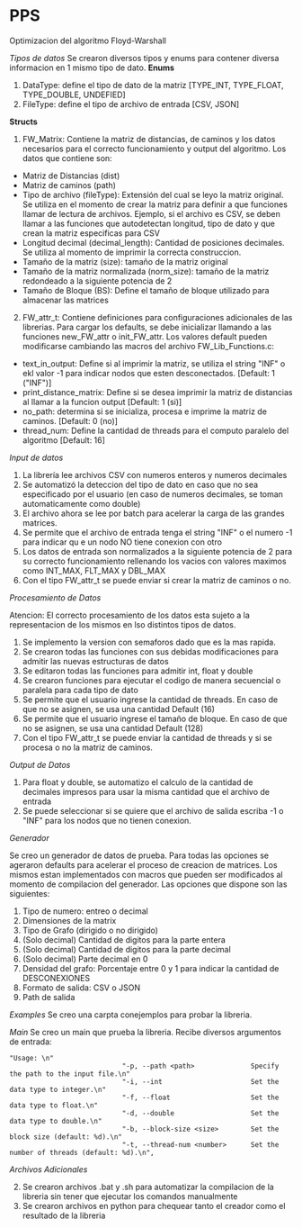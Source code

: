 # PPS
Optimizacion del algoritmo Floyd-Warshall


*Tipos de datos*
Se crearon diversos tipos y enums para contener diversa informacion en 1 mismo tipo de dato.
**Enums**
1. DataType: define el tipo de dato de la matriz [TYPE_INT, TYPE_FLOAT, TYPE_DOUBLE, UNDEFIED]
2. FileType: define el tipo de archivo de entrada [CSV, JSON]

**Structs**
1. FW_Matrix: Contiene la matriz de distancias, de caminos y los datos necesarios para el correcto funcionamiento y output del algoritmo. Los datos que contiene son:
- Matriz de Distancias (dist)
- Matriz de caminos (path)
- Tipo de archivo (fileType): Extensión del cual se leyo la matriz original. Se utiliza en el momento de crear la matriz para definir a que funciones llamar de lectura de archivos. Ejemplo, si el archivo es CSV, se deben llamar a las funciones que autodetectan longitud, tipo de dato y que crean la matriz especificas para CSV
- Longitud decimal (decimal_length): Cantidad de posiciones decimales. Se utiliza al momento de imprimir la correcta construccion.
- Tamaño de la matriz (size): tamaño de la matriz original
- Tamaño de la matriz normalizada (norm_size): tamaño de la matriz redondeado a la siguiente potencia de 2 
- Tamaño de Bloque (BS): Define el tamaño de bloque utilizado para almacenar las matrices

2. FW_attr_t: Contiene definiciones para configuraciones adicionales de las librerias. Para cargar los defaults, se debe inicializar llamando a las funciones new_FW_attr o init_FW_attr. Los valores default pueden modificarse cambiando las macros del archivo FW_Lib_Functions.c:
- text_in_output: Define si al imprimir la matriz, se utiliza el string "INF" o ekl valor -1 para indicar nodos que esten desconectados. [Default: 1 ("INF")]
- print_distance_matrix: Define si se desea imprimir la matriz de distancias al llamar a la funcion output [Default: 1 (si)]
- no_path: determina si se inicializa, procesa e imprime la matriz de caminos. [Default: 0 (no)]
- thread_num: Define la cantidad de threads para el computo paralelo del algoritmo [Default: 16]

*Input de datos*

1. La librería lee archivos CSV con numeros enteros y numeros decimales
2. Se automatizó la deteccion del tipo de dato en caso que no sea especificado por el usuario (en caso de numeros decimales, se toman automaticamente como double)
3. El archivo ahora se lee por batch para acelerar la carga de las grandes matrices.
4. Se permite que el archivo de entrada tenga el string "INF" o el numero -1 para indicar qu e un nodo NO tiene conexion con otro
5. Los datos de entrada son normalizados a la siguiente potencia de 2 para su correcto funcionamiento rellenando los vacios con valores maximos como INT_MAX, FLT_MAX y DBL_MAX
6. Con el tipo FW_attr_t se puede enviar si crear la matriz de caminos o no.

*Procesamiento de Datos*

Atencion: El correcto procesamiento de los datos esta sujeto a la representacion de los mismos en lso distintos tipos de datos.

1. Se implemento la version con semaforos dado que es la mas rapida.
2. Se crearon todas las funciones con sus debidas modificaciones para admitir las nuevas estructuras de datos
2. Se editaron todas las funciones para admitir int, float y double
3. Se crearon funciones para ejecutar el codigo de manera secuencial o paralela para cada tipo de dato
4. Se permite que el usuario ingrese la cantidad de threads. En caso de que no se asignen, se usa una cantidad Default (16)
5. Se permite que el usuario ingrese el tamaño de bloque. En caso de que no se asignen, se usa una cantidad Default (128)
6. Con el tipo FW_attr_t se puede enviar la cantidad de threads y si se procesa o no la matriz de caminos.


*Output de Datos*

1. Para float y double, se automatizo el calculo de la cantidad de decimales impresos para usar la misma cantidad que el archivo de entrada
2. Se puede seleccionar si se quiere que el archivo de salida escriba -1 o "INF" para los nodos que no tienen conexion.


*Generador*

Se creo un generador de datos de prueba. Para todas las opciones se ageraron defaults para acelerar el proceso de creacion de matrices. Los mismos estan implementados con macros que pueden ser modificados al momento de compilacion del generador. Las opciones que dispone son las siguientes:

1. Tipo de numero: entreo o decimal
2. Dimensiones de la matrix
3. Tipo de Grafo (dirigido o no dirigido)
4. (Solo decimal) Cantidad de digitos para la parte entera
5. (Solo decimal) Cantidad de digitos para la parte decimal
6. (Solo decimal) Parte decimal en 0
7. Densidad del grafo: Porcentaje entre 0 y 1 para indicar la cantidad de DESCONEXIONES
8. Formato de salida: CSV o JSON
9. Path de salida

*Examples*
Se creo una carpta conejemplos para probar la libreria.

*Main*
Se creo un main que prueba la libreria. Recibe diversos argumentos de entrada:
```
"Usage: \n"
                            "-p, --path <path>              Specify the path to the input file.\n"
                            "-i, --int                      Set the data type to integer.\n"
                            "-f, --float                    Set the data type to float.\n"
                            "-d, --double                   Set the data type to double.\n"
                            "-b, --block-size <size>        Set the block size (default: %d).\n"
                            "-t, --thread-num <number>      Set the number of threads (default: %d).\n",
```

*Archivos Adicionales*

2. Se crearon archivos .bat y .sh para automatizar la compilacion de la libreria sin tener que ejecutar los comandos manualmente
3. Se crearon archivos en python para chequear tanto el creador como el resultado de la libreria


